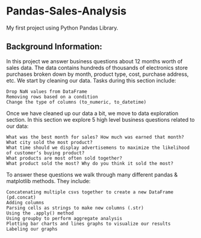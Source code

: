 # Pandas-Sales-Analysis
My first project using Python Pandas Library.

## Background Information:
In this project we answer business questions about 12 months worth of sales data. The data contains hundreds of thousands of electronics store purchases broken down by month, product type, cost, purchase address, etc.
We start by cleaning our data. Tasks during this section include:

    Drop NaN values from DataFrame
    Removing rows based on a condition
    Change the type of columns (to_numeric, to_datetime)

Once we have cleaned up our data a bit, we move to data exploration section. In this section we explore 5 high level business questions related to our data:

    What was the best month for sales? How much was earned that month?
    What city sold the most product?
    What time should we display advertisemens to maximize the likelihood of customer’s buying product?
    What products are most often sold together?
    What product sold the most? Why do you think it sold the most?

To answer these questions we walk through many different pandas & matplotlib methods. They include:

    Concatenating multiple csvs together to create a new DataFrame (pd.concat)
    Adding columns
    Parsing cells as strings to make new columns (.str)
    Using the .apply() method
    Using groupby to perform aggregate analysis
    Plotting bar charts and lines graphs to visualize our results
    Labeling our graphs
